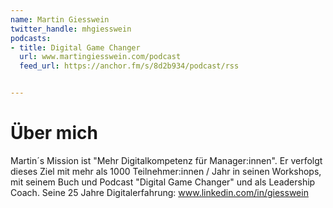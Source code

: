 ```yaml
---
name: Martin Giesswein
twitter_handle: mhgiesswein
podcasts:
- title: Digital Game Changer
  url: www.martingiesswein.com/podcast
  feed_url: https://anchor.fm/s/8d2b934/podcast/rss


---
```


# Über mich

Martin´s Mission ist "Mehr Digitalkompetenz für Manager:innen". Er verfolgt dieses Ziel mit mehr als 1000 Teilnehmer:innen / Jahr in seinen Workshops, mit seinem Buch und Podcast "Digital Game Changer" und als Leadership Coach. Seine 25 Jahre Digitalerfahrung: www.linkedin.com/in/giesswein
